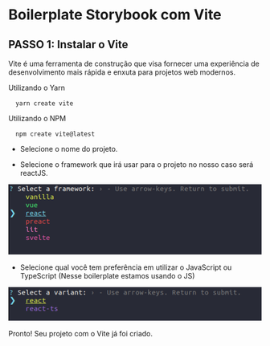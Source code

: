 # Boilerplate Storybook com Vite

## PASSO 1: Instalar o Vite

Vite é uma ferramenta de construção que visa fornecer uma experiência de
desenvolvimento mais rápida e enxuta para projetos web modernos.

Utilizando o Yarn

```shell
  yarn create vite
```

Utilizando o NPM

```shell
  npm create vite@latest
```

- Selecione o nome do projeto.

- Selecione o framework que irá usar para o projeto no nosso caso será reactJS.

!['framework que irá usar para o projeto no nosso casp será reactJS'](./docs/assets/select-framework.png)

- Selecione qual você tem preferência em utilizar o JavaScript ou TypeScript
  (Nesse boilerplate estamos usando o JS)

!['JavaScript ou TypeScript'](./docs/assets/select-js-or-ts.png)

Pronto! Seu projeto com o Vite já foi criado.
